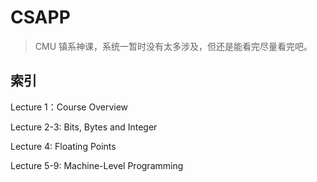 # CSAPP

> CMU 镇系神课，系统一暂时没有太多涉及，但还是能看完尽量看完吧。

## 索引

Lecture 1：Course Overview

Lecture 2-3: Bits, Bytes and Integer

Lecture 4: Floating Points

Lecture 5-9: Machine-Level Programming


